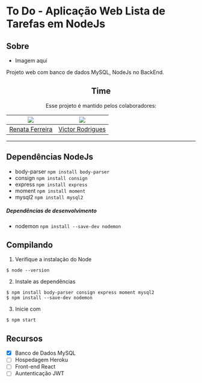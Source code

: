 # To Do - Aplicação Web Lista de Tarefas em NodeJs

## Sobre

- Imagem aqui

Projeto web com banco de dados MySQL, NodeJs no BackEnd.

<div align='center'>

## Time

Esse projeto é mantido pelos colaboradores:

| [![](https://github.com/re14fb.png?size=150)](https://github.com/re14fb) | [![](https://github.com/src-rodrigues.png?size=150)](https://github.com/src-rodrigues) |
| :----------------------------------------------------------------------: | :------------------------------------------------------------------------------------: |
|               [Renata Ferreira](https://github.com/re14fb)               |                  [Victor Rodrigues](https://github.com/src-rodrigues)                  |

</div>

---


## Dependências NodeJs


- body-parser `npm install body-parser`
- consign `npm install consign`
- express `npm install express`
- moment `npm install moment`
- mysql2 `npm install mysql2`


##### Dependências de desenvolvimento

- nodemon `npm install --save-dev nodemon`

## Compilando

1. Verifique a instalação do Node

```shell
$ node --version
```

2. Instale as dependências

```shell
$ npm install body-parser consign express moment mysql2
$ npm install --save-dev nodemon
```

3. Inicie com

```shell
$ npm start
```

## Recursos

- [x] Banco de Dados MySQL
- [ ] Hospedagem Heroku
- [ ] Front-end React
- [ ] Auntenticação JWT
